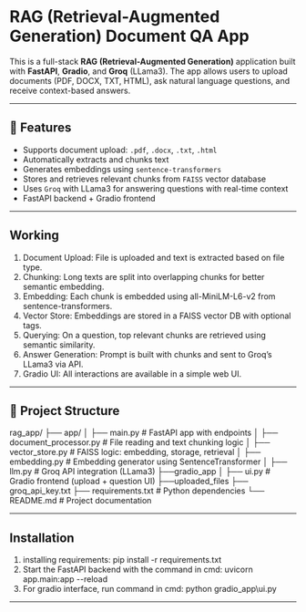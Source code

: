 #  RAG (Retrieval-Augmented Generation) Document QA App

This is a full-stack **RAG (Retrieval-Augmented Generation)** application built with **FastAPI**, **Gradio**, and **Groq** (LLama3). The app allows users to upload documents (PDF, DOCX, TXT, HTML), ask natural language questions, and receive context-based answers.

---

## 🚀 Features

-  Supports document upload: `.pdf`, `.docx`, `.txt`, `.html`
-  Automatically extracts and chunks text
-  Generates embeddings using `sentence-transformers`
-  Stores and retrieves relevant chunks from `FAISS` vector database
-  Uses `Groq` with LLama3 for answering questions with real-time context
-  FastAPI backend + Gradio frontend

---

## Working
1. Document Upload: File is uploaded and text is extracted based on file type.
2. Chunking: Long texts are split into overlapping chunks for better semantic embedding.
3. Embedding: Each chunk is embedded using all-MiniLM-L6-v2 from sentence-transformers.
4. Vector Store: Embeddings are stored in a FAISS vector DB with optional tags.
5. Querying: On a question, top relevant chunks are retrieved using semantic similarity.
6. Answer Generation: Prompt is built with chunks and sent to Groq’s LLama3 via API.
7. Gradio UI: All interactions are available in a simple web UI.

---

## 📂 Project Structure
rag_app/
├── app/
│ ├── main.py # FastAPI app with endpoints
│ ├── document_processor.py # File reading and text chunking logic
│ ├── vector_store.py # FAISS logic: embedding, storage, retrieval
│ ├── embedding.py # Embedding generator using SentenceTransformer
│ ├── llm.py # Groq API integration (LLama3)
├──gradio_app
│ ├── ui.py # Gradio frontend (upload + question UI)
├──uploaded_files
├── groq_api_key.txt
├── requirements.txt # Python dependencies
└── README.md # Project documentation

---

## Installation
1. installing requirements: pip install -r requirements.txt
2. Start the FastAPI backend with the command in cmd: uvicorn app.main:app --reload
3. For gradio interface, run command in cmd: python gradio_app\ui.py

---



